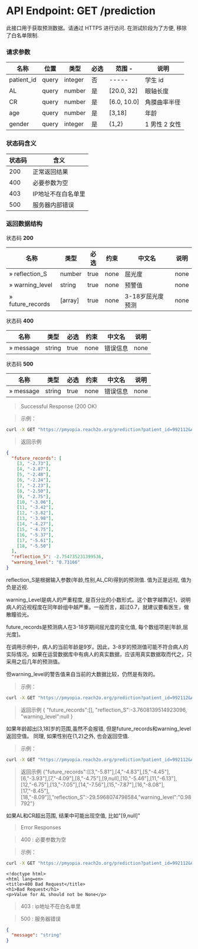 # API Endpoint: GET /prediction

此接口用于获取预测数据。请通过 HTTPS 进行访问.
在测试阶段为了方便, 移除了白名单限制.

### 请求参数

| 名称       | 位置  | 类型    | 必选 | 范围 -| 说明          |
| ---------- | ----- | ------- | ----| -----| ------------- |
| patient_id | query | integer | 否  | -----| 学生 id       |
| AL         | query | number  | 是  |[20.0, 32] | 眼轴长度      |
| CR         | query | number  | 是  | [6.0, 10.0] | 角膜曲率半径  |
| age        | query | number  | 是  |[3,18] | 年龄   |
| gender     | query | integer | 是  |{1,2} | 1 男性 2 女性 |

### 状态码含义

| 状态码 | 含义                 |
| ------ | --------------------|
| 200    | 正常返回结果         |
| 400    | 必要参数为空         |
| 403    | IP地址不在白名单里   |
| 500    | 服务器内部错误       |


### 返回数据结构

状态码 **200**

| 名称             | 类型    | 必选 | 约束 | 中文名 | 说明 |
| ---------------- | ------- | ---- | ---- | ------ | ---- |
| » reflection_S   | number  | true | none | 屈光度    | none |
| » warning_level  | string  | true | none | 预警值    | none |
| » future_records | [array] | true | none | 3-18岁屈光度预测| none |

状态码 **400**

| 名称      | 类型   | 必选 | 约束 | 中文名 | 说明 |
| --------- | ------ | ---- | ---- | ------ | ---- |
| » message | string | true | none | 错误信息   | none |

状态码 **500**

| 名称      | 类型   | 必选 | 约束 | 中文名 | 说明 |
| --------- | ------ | ---- | ---- | ------ | ---- |
| » message | string | true | none |  错误信息 | none |


> Successful Response (200 OK)

> 示例：
```bash
curl -X GET "https://pmyopia.reach2o.org/prediction?patient_id=992112&AL=24.0&CR=7.8&age=9&gender=1"
```

> 返回示例


```json
{
  "future_records": [
    [3, "-2.73"],
    [4, "-2.87"],
    [5, "-2.48"],
    [6, "-2.24"],
    [7, "-2.23"],
    [8, "-2.50"],
    [9, "-2.75"],
    [10, "-3.06"],
    [11, "-3.42"],
    [12, "-3.82"],
    [13, "-3.98"],
    [14, "-4.27"],
    [15, "-4.75"],
    [16, "-5.37"],
    [17, "-5.61"],
    [18, "-5.50"]
  ],
  "reflection_S": -2.754735231399536,
  "warning_level": "0.73166"
}
```

reflection_S是根据输入参数(年龄,性别,AL,CR)得到的预测值. 值为正是远视, 值为负是近视.

warning_Level是病人的严重程度, 是百分比的小数形式。这个数字越靠近1，说明病人的近视程度在同年龄组中越严重。一般而言，超过0.7，就建议要看医生，做散瞳验光。

future_records是预测病人在3-18岁期间屈光度的变化值, 每个数组项是[年龄,屈光度]。

在调用示例中，病人的当前年龄是9岁。因此，3-8岁的预测值可能不符合病人的实际情况。如果在运营数据库中有病人的真实数据，应该用真实数据取而代之，只采用之后几年的预测值。

但warning_level的警告值来自当前的大数据比较，仍然是有效的。


> 示例：
```bash
curl -X GET "https://pmyopia.reach2o.org/prediction?patient_id=992112&AL=24.0&CR=7.8&age=1&gender=1"
```

> 返回示例
{
  "future_records":[],
  "reflection_S":-3.7608139514923096,
  "warning_level":null
}

如果年龄超出[3,18]岁的范围,虽然不会报错, 但是future_records和warning_level返回空值。
同理, 如果性别在{1,2}之外, 也会返回空值.

> 示例：
```bash
curl -X GET "https://pmyopia.reach2o.org/prediction?patient_id=992112&AL=242.0&CR=7.8&age=9&gender=1"
```

> 返回示例
{"future_records":[[3,"-5.81"],[4,"-4.83"],[5,"-4.45"],[6,"-3.93"],[7,"-4.09"],[8,"-4.75"],[9,null],[10,"-5.46"],[11,"-6.13"],[12,"-6.75"],[13,"-7.05"],[14,"-7.56"],[15,"-7.87"],[16,"-8.08"],[17,"-8.45"],[18,"-8.09"]],"reflection_S":-29.5968074798584,"warning_level":"0.98792"}

如果AL和CR超出范围, 结果中可能出现空值, 比如"[9,null]"

> Error Responses

> 400 : 必要参数为空

> 示例：
```bash
curl -X GET "https://pmyopia.reach2o.org/prediction?patient_id=992112&CR=7.8&age=1&gender=1"
```

```
<!doctype html>
<html lang=en>
<title>400 Bad Request</title>        
<h1>Bad Request</h1>
<p>Value for AL should not be None</p>
```

> 403 : ip地址不在白名单里

> 500 : 服务器错误

```json
{
  "message": "string"
}
```
